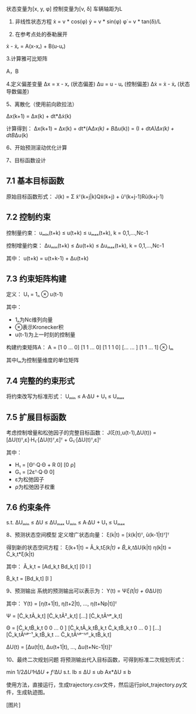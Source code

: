 状态变量为[x, y, φ]  控制变量为[v, δ]  车辆轴距为L
1. 非线性状态方程
ẋ = v * cos(φ)
ẏ = v * sin(φ)
φ̇ = v * tan(δ)/L

2. 在参考点处的泰勒展开

ẋ - ẋᵣ = A(x-xᵣ) + B(u-uᵣ)

3.计算雅可比矩阵

A，B

4.定义偏差变量
Δx = x - xᵣ   (状态偏差)
Δu = u - uᵣ   (控制偏差)
Δẋ = ẋ - ẋᵣ   (状态导数偏差)

5、离散化（使用前向欧拉法）

Δx(k+1) = Δx(k) + dt*Δẋ(k)

计算得到：
Δx(k+1) = Δx(k) + dt*(A*Δx(k) + B*Δu(k))
        = (I + dt*A)*Δx(k) + dt*B*Δu(k) 

6、开始预测滚动优化计算

7、目标函数设计

## 7.1 基本目标函数
原始目标函数形式：
J(k) = Σ x̃ᵀ(k+j|k)Qx̃(k+j) + ũᵀ(k+j-1)Rũ(k+j-1)

## 7.2 控制约束
控制量约束：
uₘᵢₙ(t+k) ≤ u(t+k) ≤ uₘₐₓ(t+k), k = 0,1,...,Nc-1

控制增量约束：
Δuₘᵢₙ(t+k) ≤ Δu(t+k) ≤ Δuₘₐₓ(t+k), k = 0,1,...,Nc-1

其中：
u(t+k) = u(t+k-1) + Δu(t+k)

## 7.3 约束矩阵构建
定义：
U₁ = 1ₙ ⊗ u(t-1)

其中：
- 1ₙ为Nc维列向量
- ⊗表示Kronecker积
- u(t-1)为上一时刻的控制量

构建约束矩阵A：
A = [1  0  ...  0]
    [1  1  ...  0]
    [1  1  1  0]
    [...    ...  ]
    [1  1  ...  1] ⊗ Iₘ

其中Iₘ为控制量维度的单位矩阵

## 7.4 完整的约束形式
将约束改写为标准形式：
Uₘᵢₙ ≤ A·ΔU + U₁ ≤ Uₘₐₓ

## 7.5 扩展目标函数
考虑控制增量和松弛因子的完整目标函数：
J(ξ(t),u(t-1),ΔU(t)) = [ΔU(t)ᵀ,ε]·H₁·[ΔU(t)ᵀ,ε]ᵀ + G₁·[ΔU(t)ᵀ,ε]ᵀ

其中：
- H₁ = [Θᵀ·Q·Θ + R  0]
       [0             ρ]
- G₁ = [2εᵀ·Q·Θ  0]
- ε为松弛因子
- ρ为松弛因子权重

## 7.6 约束条件
s.t.  ΔUₘᵢₙ ≤ ΔU ≤ ΔUₘₐₓ
      Uₘᵢₙ ≤ A·ΔU + U₁ ≤ Uₘₐₓ

8、预测状态空间模型
定义增广状态向量：
ξ(k|t) = [x̃(k|t)ᵀ, ũ(k-1|t)ᵀ]ᵀ

得到新的状态空间方程：
ξ(k+1|t) = Ã_k,t*ξ(k|t) + B̃_k,t*ΔU(k|t)
η(k|t) = C̃_k,t*ξ(k|t)

其中：
Ã_k,t = [Ad_k,t  Bd_k,t]
        [0       I    ]

B̃_k,t = [Bd_k,t]
        [I    ]

9、预测输出
系统的预测输出可以表示为：
Y(t) = Ψ*ξ(t|t) + Θ*ΔU(t)

其中：
Y(t) = [η(t+1|t), η(t+2|t), ..., η(t+Np|t)]ᵀ

Ψ = [C̃_k,tÃ_k,t]
    [C̃_k,tÃ²_k,t]
    [...]
    [C̃_k,tÃᴺᵖ_k,t]

Θ = [C̃_k,tB̃_k,t    0         0       ...  0    ]
    [C̃_k,tÃ_k,tB̃_k,t  C̃_k,tB̃_k,t  0       ...  0    ]
    [...]
    [C̃_k,tÃᴺᵖ⁻¹_k,tB̃_k,t  ...  C̃_k,tÃᴺᵖ⁻ᴺᶜ_k,tB̃_k,t]

ΔU(t) = [Δu(t|t), Δu(t+1|t), ..., Δu(t+Nc-1|t)]ᵀ

10、最终二次规划问题
将预测输出代入目标函数，可得到标准二次规划形式：


min  1/2*ΔUᵀ*H*ΔU + fᵀ*ΔU
s.t. lb ≤ ΔU ≤ ub
     Ax*ΔU ≤ b

使用方法，直接运行，生成trajectory.csv文件，然后运行plot_trajectory.py文件，生成轨迹图。

[图片]